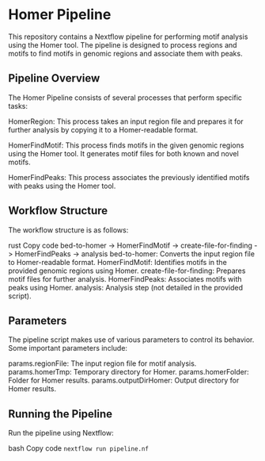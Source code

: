 # Homer Pipeline
This repository contains a Nextflow pipeline for performing motif analysis using the Homer tool. The pipeline is designed to process regions and motifs to find motifs in genomic regions and associate them with peaks.

## Pipeline Overview
The Homer Pipeline consists of several processes that perform specific tasks:

HomerRegion: This process takes an input region file and prepares it for further analysis by copying it to a Homer-readable format.

HomerFindMotif: This process finds motifs in the given genomic regions using the Homer tool. It generates motif files for both known and novel motifs.

HomerFindPeaks: This process associates the previously identified motifs with peaks using the Homer tool.

## Workflow Structure
The workflow structure is as follows:

rust
Copy code
bed-to-homer -> HomerFindMotif -> create-file-for-finding -> HomerFindPeaks -> analysis
bed-to-homer: Converts the input region file to Homer-readable format.
HomerFindMotif: Identifies motifs in the provided genomic regions using Homer.
create-file-for-finding: Prepares motif files for further analysis.
HomerFindPeaks: Associates motifs with peaks using Homer.
analysis: Analysis step (not detailed in the provided script).
## Parameters
The pipeline script makes use of various parameters to control its behavior. Some important parameters include:

params.regionFile: The input region file for motif analysis.
params.homerTmp: Temporary directory for Homer.
params.homerFolder: Folder for Homer results.
params.outputDirHomer: Output directory for Homer results.
## Running the Pipeline

Run the pipeline using Nextflow:

bash
Copy code
`nextflow run pipeline.nf`
